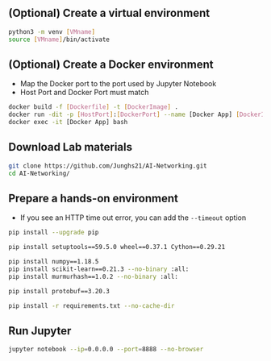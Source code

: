 ## (Optional) Create a virtual environment
```bash
python3 -m venv [VMname]
source [VMname]/bin/activate
```


## (Optional) Create a Docker environment
- Map the Docker port to the port used by Jupyter Notebook
- Host Port and Docker Port must match
```bash
docker build -f [Dockerfile] -t [DockerImage] . 
docker run -dit -p [HostPort]:[DockerPort] --name [Docker App] [DockerImage]
docker exec -it [Docker App] bash 
```


## Download Lab materials
```bash
git clone https://github.com/Junghs21/AI-Networking.git
cd AI-Networking/
```


##  Prepare a hands-on environment
- If you see an HTTP time out error, you can add the `--timeout` option
```bash
pip install --upgrade pip

pip install setuptools==59.5.0 wheel==0.37.1 Cython==0.29.21

pip install numpy==1.18.5
pip install scikit-learn==0.21.3 --no-binary :all:
pip install murmurhash==1.0.2 --no-binary :all:

pip install protobuf==3.20.3

pip install -r requirements.txt --no-cache-dir
```


## Run Jupyter
```bash
jupyter notebook --ip=0.0.0.0 --port=8888 --no-browser
```
